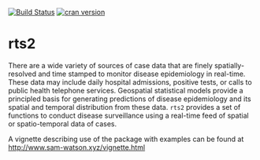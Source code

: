 [![Build Status](https://travis-ci.org/samuel-watson/rts2.svg?branch=master)](https://travis-ci.org/samuel-watson/rts2)
[![cran version](http://www.r-pkg.org/badges/version/rts2)](https://cran.r-project.org/web/packages/rts2)

# rts2

There are a wide variety of sources of case data that are finely spatially-resolved and time stamped to monitor disease epidemiology in real-time. 
These data may include daily hospital admissions, positive tests, or calls to public health telephone services. Geospatial statistical models provide a 
principled basis for generating predictions of disease epidemiology and its spatial and temporal distribution from these data. 
`rts2` provides a set of functions to conduct disease surveillance using a real-time feed of spatial or spatio-temporal data of cases.

A vignette describing use of the package with examples can be found at http://www.sam-watson.xyz/vignette.html

